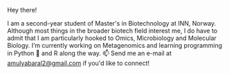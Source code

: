 Hey there!

I am a second-year student of Master's in Biotechnology at INN, Norway. Although most things in the broader biotech field interest me, I do have to admit that I am particularly hooked to Omics, Microbiology and Molecular Biology. I’m currently working on Metagenomics and learning programming in Python 🐍 and R along the way. 📫 Send me an e-mail at amulyabaral2@gmail.com if you'd like to connect!
